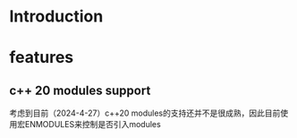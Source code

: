 # Introduction


# features

## c++ 20 modules support
考虑到目前（2024-4-27）c++20 modules的支持还并不是很成熟，因此目前使用宏ENMODULES来控制是否引入modules